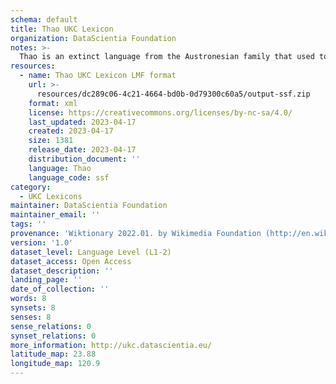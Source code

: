 ```yaml
---
schema: default
title: Thao UKC Lexicon
organization: DataScientia Foundation
notes: >-
  Thao is an extinct language from the Austronesian family that used to be spoken in Oceania. The UKC Lexicon of Thao is represented as a lexico-semantic network. It consists of words, word senses, synsets, as well as sense-level and synset-level relationships
resources:
  - name: Thao UKC Lexicon LMF format
    url: >-
      resources/dc289c06-4c21-4664-bd0b-0d79300c60a5/output-ssf.zip
    format: xml
    license: https://creativecommons.org/licenses/by-nc-sa/4.0/
    last_updated: 2023-04-17
    created: 2023-04-17
    size: 1381
    release_date: 2023-04-17
    distribution_document: ''
    language: Thao
    language_code: ssf
category:
  - UKC Lexicons
maintainer: DataScientia Foundation
maintainer_email: ''
tags: ''
provenance: 'Wiktionary 2022.01. by Wikimedia Foundation (http://en.wiktionary.org); CogNet 2.1 by Khuyagbaatar Batsuren, National University of Mongolia (http://cognet.ukc.disi.unitn.it); Princeton WordNet 2.1 by Princeton University (https://wordnet.princeton.edu)'
version: '1.0'
dataset_level: Language Level (L1-2)
dataset_access: Open Access
dataset_description: ''
landing_page: ''
date_of_collection: ''
words: 8
synsets: 8
senses: 8
sense_relations: 0
synset_relations: 0
more_information: http://ukc.datascientia.eu/
latitude_map: 23.88
longitude_map: 120.9
---
```

